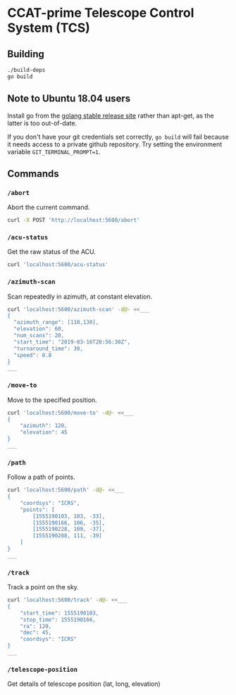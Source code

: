 # CCAT-prime Telescope Control System (TCS)

## Building

```sh
./build-deps
go build
```
## Note to Ubuntu 18.04 users

Install go from the [golang stable release site](https://golang.org/dl/) rather than apt-get,
as the latter is too out-of-date.

If you don't have your git credentials set correctly,
`go build` will fail because it needs access to a private github repository.
Try setting the environment variable `GIT_TERMINAL_PROMPT=1`.

## Commands

### `/abort`

Abort the current command.

```sh
curl -X POST 'http://localhost:5600/abort'
```

### `/acu-status`

Get the raw status of the ACU.

```sh
curl 'localhost:5600/acu-status'
```

### `/azimuth-scan`

Scan repeatedly in azimuth, at constant elevation.

```sh
curl 'localhost:5600/azimuth-scan' -d@- <<___
{
  "azimuth_range": [110,130],
  "elevation": 60,
  "num_scans": 20,
  "start_time": "2019-03-16T20:56:30Z",
  "turnaround_time": 30,
  "speed": 0.8
}
___
```

### `/move-to`

Move to the specified position.

```sh
curl 'localhost:5600/move-to' -d@- <<___
{
    "azimuth": 120,
    "elevation": 45
}
___
```

### `/path`

Follow a path of points.

```sh
curl 'localhost:5600/path' -d@- <<___
{
    "coordsys": "ICRS",
    "points": [
        [1555190103, 103, -33],
        [1555190166, 106, -35],
        [1555190228, 109, -37],
        [1555190288, 111, -39]
    ]
}
___
```

### `/track`

Track a point on the sky.

```sh
curl 'localhost:5600/track' -d@- <<___
{
    "start_time": 1555190103,
    "stop_time": 1555190166,
    "ra": 120,
    "dec": 45,
    "coordsys": "ICRS"
}
___
```

### `/telescope-position`

Get details of telescope position (lat, long, elevation)
